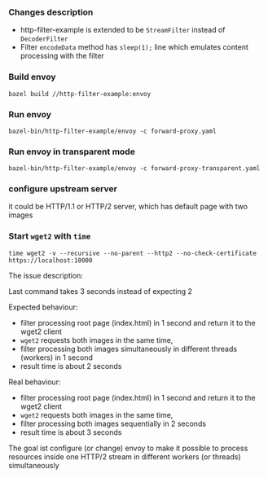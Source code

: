 ### Changes description
* http-filter-example is extended to be `StreamFilter` instead of `DecoderFilter`
* Filter `encodeData` method has `sleep(1);` line which emulates content processing with the filter

### Build envoy
```
bazel build //http-filter-example:envoy
```

### Run envoy
```
bazel-bin/http-filter-example/envoy -c forward-proxy.yaml
```

### Run envoy in transparent mode
```
bazel-bin/http-filter-example/envoy -c forward-proxy-transparent.yaml
```

### configure upstream server
it could be HTTP/1.1 or HTTP/2 server, which has default page with two images

### Start `wget2` with `time`
```
time wget2 -v --recursive --no-parent --http2 --no-check-certificate https://localhost:10000
```

The issue description:

Last command takes 3 seconds instead of expecting 2

Expected behaviour:
* filter processing root page (index.html) in 1 second and return it to the wget2 client
* `wget2` requests both images in the same time,
* filter processing both images simultaneously in different threads (workers) in 1 second
* result time is about 2 seconds

Real behaviour:
* filter processing root page (index.html) in 1 second and return it to the wget2 client
* `wget2` requests both images in the same time,
* filter processing both images sequentially in 2 seconds
* result time is about 3 seconds

The goal ist configure (or change) envoy to make it possible to process resources inside one HTTP/2 stream in different workers (or threads) simultaneously

